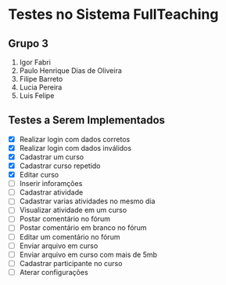 # Testes no Sistema FullTeaching 

## Grupo 3
1. Igor Fabri
2. Paulo Henrique Dias de Oliveira
3. Filipe Barreto
4. Lucia Pereira
5. Luis Felipe

## Testes a Serem Implementados
- [x] Realizar login com dados corretos
- [x] Realizar login com dados inválidos
- [x] Cadastrar um curso
- [x] Cadastrar curso repetido
- [x] Editar curso
- [ ] Inserir inforamções
- [ ] Cadastrar atividade
- [ ] Cadastrar varias atividades no mesmo dia
- [ ] Visualizar atividade em um curso
- [ ] Postar comentário no fórum
- [ ] Postar comentário em branco no fórum
- [ ] Editar um comentário no fórum
- [ ] Enviar arquivo em curso
- [ ] Enviar arquivo em curso com mais de 5mb
- [ ] Cadastrar participante no curso
- [ ] Aterar configurações
